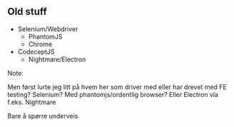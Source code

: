 ## Old stuff

* Selenium/Webdriver
   * PhantomJS
   * Chrome
* CodeceptJS
   * Nightmare/Electron

Note:

Men først lurte jeg litt på hvem her som driver med eller har drevet med FE testing?
Selenium? Med phantomjs/ordentlig browser? Eller Electron via f.eks. Nightmare

Bare å spørre underveis

